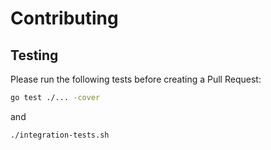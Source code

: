 # Contributing

## Testing

Please run the following tests before creating a Pull Request:

```bash
go test ./... -cover
```

and

```bash
./integration-tests.sh
```

